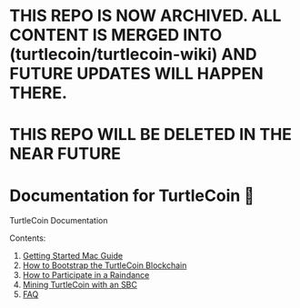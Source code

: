 # THIS REPO IS NOW ARCHIVED. ALL CONTENT IS MERGED INTO (turtlecoin/turtlecoin-wiki) AND FUTURE UPDATES WILL HAPPEN THERE.

# THIS REPO WILL BE DELETED IN THE NEAR FUTURE


# Documentation for TurtleCoin :turtle:

TurtleCoin Documentation

Contents:

1. [Getting Started Mac Guide](01-getting-started-mac.md)
2. [How to Bootstrap the TurtleCoin Blockchain](02-how-to-bootstrap-blockchain.md)
3. [How to Participate in a Raindance](03-how-to-raindance.md)
4. [Mining TurtleCoin with an SBC](04-mining-with-sbc.md)
5. [FAQ](05-faq.md)
